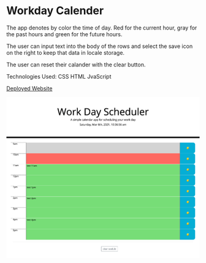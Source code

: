 # Workday Calender


The app denotes by color the time of day. Red for the current hour, gray for the past hours and green for the future hours.

The user can input text into the body of the rows and select the save icon on the right to keep that data in locale storage. 

The user can reset their calander with the clear button. 

Technologies Used:
CSS
HTML
JvaScript

[Deployed Website](https://harben31.github.io/bbh_homework_wk_5/)

![Screenshot](./assets/images/screenshot1.png)
